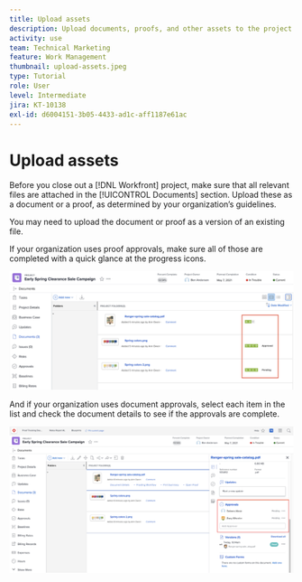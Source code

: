 ```yaml
---
title: Upload assets
description: Upload documents, proofs, and other assets to the project before closing it to ensure all relevant data is associated with the project.
activity: use
team: Technical Marketing
feature: Work Management
thumbnail: upload-assets.jpeg
type: Tutorial
role: User
level: Intermediate
jira: KT-10138
exl-id: d6004151-3b05-4433-ad1c-aff1187e61ac
---
```

# Upload assets

Before you close out a [!DNL Workfront] project, make sure that all relevant files are attached in the [!UICONTROL Documents] section. Upload these as a document or a proof, as determined by your organization’s guidelines.

You may need to upload the document or proof as a version of an existing file.

If your organization uses proof approvals, make sure all of those are completed with a quick glance at the progress icons.

![Documents page showing proof progress icons](assets/planner-fund-proof-progress-icons.png)

And if your organization uses document approvals, select each item in the list and check the document details to see if the approvals are complete.

![Side summary on Documents page showing document approval](assets/planner-fund-document-approval.png)

<!---
learn more urls
Create proofs
Add new documents to Workfront
--->
